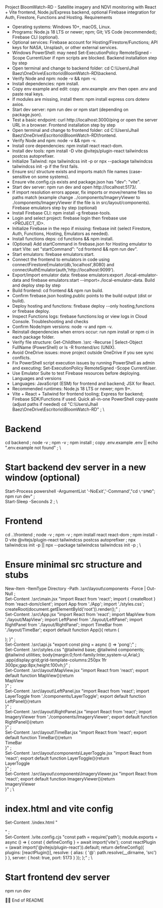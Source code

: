 Project
BloomWatch-RD - Satellite imagery and NDVI monitoring with React + Vite frontend, Node.js/Express backend, optional Firebase integration for Auth, Firestore, Functions and Hosting.
Requirements
- Operating systems: Windows 10+, macOS, Linux.
- Programs: Node.js 18 LTS or newer; npm; Git; VS Code (recommended); Firebase CLI (optional).
- Optional services: Firebase account for Hosting/Firestore/Functions; API keys for NASA, Unsplash, or other external services.
- Windows PowerShell: may need Set-ExecutionPolicy RemoteSigned -Scope CurrentUser if npm scripts are blocked.
Backend installation step by step
- Open terminal and change to backend folder: cd C:\Users\Jhail Baez\OneDrive\Escritorio\BloomWatch-RD\backend.
- Verify Node and npm: node -v && npm -v.
- Install dependencies: npm install.
- Copy env example and edit: copy .env.example .env then open .env and paste real keys.
- If modules are missing, install them: npm install express cors dotenv axios.
- Start dev server: npm run dev or npm start (depending on package.json).
- Test a basic endpoint: curl http://localhost:3000/ping or open the server URL in a browser.
Frontend installation step by step
- Open terminal and change to frontend folder: cd C:\Users\Jhail Baez\OneDrive\Escritorio\BloomWatch-RD\frontend.
- Verify Node and npm: node -v && npm -v.
- Install core dependencies: npm install react react-dom.
- Install dev tools: npm install -D vite @vitejs/plugin-react tailwindcss postcss autoprefixer.
- Initialize Tailwind: npx tailwindcss init -p or npx --package tailwindcss tailwindcss init -p if the first fails.
- Ensure src/ structure exists and imports match file names (case-sensitive on some systems).
- Ensure vite.config.cjs exists and package.json has "dev": "vite".
- Start dev server: npm run dev and open http://localhost:5173/.
- If import resolution errors appear, fix imports or move/rename files so paths match (example change ../components/ImageryViewer to ./components/ImageryViewer if the file is in src/layout/components).
Firebase emulators step by step (optional)
- Install Firebase CLI: npm install -g firebase-tools.
- Login and select project: firebase login then firebase use <PROJECT_ID>.
- Initialize Firebase in the repo if missing: firebase init (select Firestore, Auth, Functions, Hosting, Emulators as needed).
- Install functions deps: cd functions && npm install.
- (Optional) Add startCommand in firebase.json for Hosting emulator to start Vite: set "startCommand": "cd frontend && npm run dev".
- Start emulators: firebase emulators:start.
- Connect the frontend to emulators in code using connectFirestoreEmulator(db,'localhost',8080) and connectAuthEmulator(auth,'http://localhost:9099').
- Export/import emulator data: firebase emulators:export ./local-emulator-data and firebase emulators:start --import=./local-emulator-data.
Build and deploy step by step
- Build frontend: cd frontend && npm run build.
- Confirm firebase.json hosting.public points to the build output (dist or build).
- Deploy hosting and functions: firebase deploy --only hosting,functions or firebase deploy.
- Inspect Functions logs: firebase functions:log or view logs in Cloud Console.
Troubleshooting and checks
- Confirm Node/npm versions: node -v and npm -v.
- Reinstall dependencies when errors occur: run npm install or npm ci in each package folder.
- Verify file structure: Get-ChildItem .\src -Recurse | Select-Object FullName (PowerShell) or ls -R frontend/src (UNIX).
- Avoid OneDrive issues: move project outside OneDrive if you see sync conflicts.
- Fix PowerShell script execution issues by running PowerShell as admin and executing: Set-ExecutionPolicy RemoteSigned -Scope CurrentUser.
- Use Emulator Suite to test Firebase resources before deploying.
Languages and versions
- Languages: JavaScript (ESM) for frontend and backend; JSX for React.
- Recommended runtimes: Node.js 18 LTS or newer; npm 9+.
- Vite + React + Tailwind for frontend tooling; Express for backend; Firebase SDK/Functions if used.
Quick all-in-one PowerShell copy-paste (adjust paths if needed)
cd "C:\Users\Jhail Baez\OneDrive\Escritorio\BloomWatch-RD" ; \
# Backend
cd backend ; node -v ; npm -v ; npm install ; copy .env.example .env || echo ".env.example not found" ; \
# Start backend dev server in a new window (optional)
Start-Process powershell -ArgumentList '-NoExit','-Command',"cd `\"$PWD`\"; npm run dev" ; \
Start-Sleep -Seconds 2 ; \
# Frontend
cd ..\frontend ; node -v ; npm -v ; npm install react react-dom ; npm install -D vite @vitejs/plugin-react tailwindcss postcss autoprefixer ; npx tailwindcss init -p || npx --package tailwindcss tailwindcss init -p ; \
# Ensure minimal src structure and stubs
New-Item -ItemType Directory -Path .\src\layout\components -Force | Out-Null ; \
Set-Content .\src\main.jsx "import React from 'react'; import { createRoot } from 'react-dom/client'; import App from './App'; import './styles.css'; createRoot(document.getElementById('root')).render(<App />);" ; \
Set-Content .\src\App.jsx "import React from 'react'; import MapView from './layout/MapView'; import LeftPanel from './layout/LeftPanel'; import RightPanel from './layout/RightPanel'; import TimeBar from './layout/TimeBar'; export default function App(){ return (<div className='app'><LeftPanel/><MapView/><RightPanel/><TimeBar/></div>); }" ; \
Set-Content .\src\api.js "export const ping = async () => 'pong';" ; \
Set-Content .\src\styles.css "@tailwind base; @tailwind components; @tailwind utilities; body{margin:0;font-family:Inter,system-ui,Arial;} .app{display:grid;grid-template-columns:250px 1fr 300px;gap:8px;height:100vh;}" ; \
Set-Content .\src\layout\MapView.jsx "import React from 'react'; export default function MapView(){return <div>MapView</div>}" ; \
Set-Content .\src\layout\LeftPanel.jsx "import React from 'react'; import LayerToggle from './components/LayerToggle'; export default function LeftPanel(){return <aside><LayerToggle/></aside>}" ; \
Set-Content .\src\layout\RightPanel.jsx "import React from 'react'; import ImageryViewer from './components/ImageryViewer'; export default function RightPanel(){return <aside><ImageryViewer/></aside>}" ; \
Set-Content .\src\layout\TimeBar.jsx "import React from 'react'; export default function TimeBar(){return <div>TimeBar</div>}" ; \
Set-Content .\src\layout\components\LayerToggle.jsx "import React from 'react'; export default function LayerToggle(){return <div>LayerToggle</div>}" ; \
Set-Content .\src\layout\components\ImageryViewer.jsx "import React from 'react'; export default function ImageryViewer(){return <div>ImageryViewer</div>}" ; \
# index.html and vite config
Set-Content .\index.html "<!doctype html><html><head><meta charset='utf-8'/><meta name='viewport' content='width=device-width,initial-scale=1.0'/><title>BloomWatch</title></head><body><div id='root'></div><script type='module' src='/src/main.jsx'></script></body></html>" ; \
Set-Content .\vite.config.cjs "const path = require('path'); module.exports = async () => { const { defineConfig } = await import('vite'); const reactPlugin = (await import('@vitejs/plugin-react')).default; return defineConfig({ plugins: [reactPlugin()], resolve: { alias: { '@': path.resolve(__dirname, 'src') } }, server: { host: true, port: 5173 } }); };" ; \
# Start frontend dev server
npm run dev


End of README



